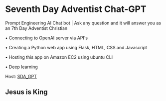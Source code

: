 # Seventh Day Adventist Chat-GPT

Prompt Engineering AI Chat bot | Ask any question and it will answer you as an 7th Day Adventist Christian

• Connecting to OpenAI server via API's

• Creating a Python web app using Flask, HTML, CSS and Javascript

• Hosting this app on Amazon EC2 using ubuntu CLI

• Deep learning

Host: [SDA_GPT](http://16.171.42.92/)

## Jesus is King
